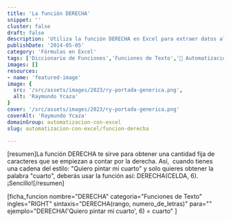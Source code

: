 ```yaml
---
title: 'La función DERECHA'
snippet: ''
cluster: false
draft: false 
description: 'Utiliza la función DERECHA en Excel para extraer datos al final de tus cadenas de texto. Descubre cómo sacarle provecho a esta función de manera práctica.'
publishDate: '2014-05-05'
category: 'Fórmulas en Excel'
tags: ['Diccionario de Funciones','Funciones de Texto','🤖 Automatización con Excel']
images: []
resources: 
- name: 'featured-image'
image: {
  src: '/src/assets/images/2023/ry-portada-generica.png',
  alt: 'Raymundo Ycaza'
}
cover: '/src/assets/images/2023/ry-portada-generica.png'
coverAlt: 'Raymundo Ycaza'
domainGroup: automatizacion-con-excel
slug: automatizacion-con-excel/funcion-derecha

---
```


\[resumen\]La función DERECHA te sirve para obtener una cantidad fija de caracteres que se empiezan a contar por la derecha. Así,  cuando tienes una cadena del estilo: "Quiero pintar mi cuarto" y solo quieres obtener la palabra "cuarto", deberás usar la función así: DERECHA(CELDA, 6). ¡Sencillo!\[/resumen\]

\[ficha\_funcion nombre="DERECHA" categoria="Funciones de Texto" ingles="RIGHT" sintaxis="DERECHA(rango, numero\_de\_letras)" para="" ejemplo="DERECHA('Quiero pintar mi cuarto', 6) = cuarto" \]
